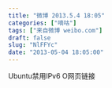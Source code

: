 ```yaml
---
title: "微博 2013.5.4 18:05"
categories: ["嘀咕"]
tags: ["来自微博 weibo.com"]
draft: false
slug: "NlFFYc"
date: "2013-05-04 18:05:00"
---
```


<p>Ubuntu禁用IPv6 O网页链接 ​​​​</p>
